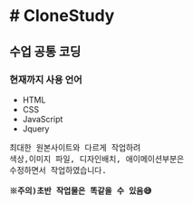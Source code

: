 <h1># CloneStudy</h1>
<h2>수업 공통 코딩</h2>
<h3>현재까지 사용 언어</h3>
<ul font-size="1.5em" color="#262626">
  <li>HTML</li>
  <li>CSS</li>
  <li>JavaScript</li>
  <li>Jquery</li>
</ul>

<pre font-size="30px">
최대한 원본사이트와 다르게 작업하려 
색상,이미지 파일, 디자인배치, 애이메이션부분은
수정하면서 작업하였습니다.

<strong>※주의)초반 작업물은 똑같을 수 있음😅 </strong>
</pre>







